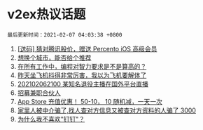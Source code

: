# v2ex热议话题

`最后更新时间：2021-02-07 04:03:38 +0800`

1. [[送码] 猜对腾讯股价，赠送 Percento iOS 高级会员](https://www.v2ex.com/t/751757)
1. [想换个城市，能否给个推荐](https://www.v2ex.com/t/751763)
1. [在所有工作中，编程对智力要求是不是算高的？](https://www.v2ex.com/t/751831)
1. [昨天坐飞机抖得非常厉害，我以为飞机要解体了](https://www.v2ex.com/t/751842)
1. [202102062100 某知名退役主播在国外平台直播](https://www.v2ex.com/t/751889)
1. [招募兼职合伙人](https://www.v2ex.com/t/751795)
1. [App Store 充值优惠！ 50-10， 10 随机减，一天一次](https://www.v2ex.com/t/751745)
1. [家里人被中介骗了,找人查对方信息又被查对方资料的人骗了 3000](https://www.v2ex.com/t/751809)
1. [为什么我不喜欢"钉钉"？](https://www.v2ex.com/t/751881)

